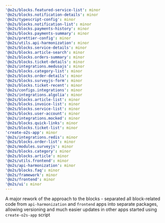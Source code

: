 ```yaml
---
'@o2s/blocks.featured-service-list': minor
'@o2s/blocks.notification-details': minor
'@o2s/typescript-config': minor
'@o2s/blocks.notification-list': minor
'@o2s/blocks.payments-history': minor
'@o2s/blocks.payments-summary': minor
'@o2s/prettier-config': minor
'@o2s/utils.api-harmonization': minor
'@o2s/blocks.service-details': minor
'@o2s/blocks.article-search': minor
'@o2s/blocks.orders-summary': minor
'@o2s/blocks.ticket-details': minor
'@o2s/integrations.medusajs': minor
'@o2s/blocks.category-list': minor
'@o2s/blocks.order-details': minor
'@o2s/blocks.surveyjs-form': minor
'@o2s/blocks.ticket-recent': minor
'@o2s/configs.integrations': minor
'@o2s/integrations.algolia': minor
'@o2s/blocks.article-list': minor
'@o2s/blocks.invoice-list': minor
'@o2s/blocks.service-list': minor
'@o2s/blocks.user-account': minor
'@o2s/integrations.mocked': minor
'@o2s/blocks.quick-links': minor
'@o2s/blocks.ticket-list': minor
'create-o2s-app': minor
'@o2s/integrations.redis': minor
'@o2s/blocks.order-list': minor
'@o2s/modules.surveyjs': minor
'@o2s/blocks.category': minor
'@o2s/blocks.article': minor
'@o2s/utils.frontend': minor
'@o2s/api-harmonization': minor
'@o2s/blocks.faq': minor
'@o2s/framework': minor
'@o2s/frontend': minor
'@o2s/ui': minor
---
```


A major rework of the approach to the blocks - separated all block-related code from `api-harmonization` and `frontend` apps into separate packages, allowing versioning and much easier updates in other apps started using `create-o2s-app` script

